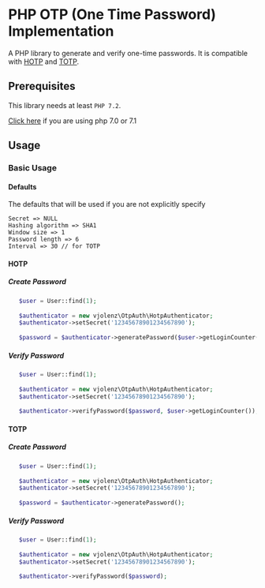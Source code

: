 # PHP OTP (One Time Password) Implementation

A PHP library to generate and verify one-time passwords. It is compatible with [HOTP](http://tools.ietf.org/html/rfc4226) 
and [TOTP](http://tools.ietf.org/html/rfc6238).

## Prerequisites

This library needs at least `PHP 7.2`.

[Click here](https://github.com/vjolenz/php-otp/tree/7.0-7.1-compatible) if you are using php 7.0 or 7.1

## Usage

### Basic Usage

#### Defaults
The defaults that will be used if you are not explicitly specify   
    
    Secret => NULL
    Hashing algorithm => SHA1
    Window size => 1
    Password length => 6
    Interval => 30 // for TOTP

#### HOTP

##### Create Password
 ```php
    $user = User::find(1);
    
    $authenticator = new vjolenz\OtpAuth\HotpAuthenticator;
    $authenticator->setSecret('12345678901234567890');
    
    $password = $authenticator->generatePassword($user->getLoginCounter());
```

##### Verify Password
 ```php
    $user = User::find(1);
    
    $authenticator = new vjolenz\OtpAuth\HotpAuthenticator;
    $authenticator->setSecret('12345678901234567890');
    
    $authenticator->verifyPassword($password, $user->getLoginCounter());
```

#### TOTP

##### Create Password
 ```php
    $user = User::find(1);
    
    $authenticator = new vjolenz\OtpAuth\HotpAuthenticator;
    $authenticator->setSecret('12345678901234567890');
    
    $password = $authenticator->generatePassword();
```

##### Verify Password
 ```php
    $user = User::find(1);
    
    $authenticator = new vjolenz\OtpAuth\HotpAuthenticator;
    $authenticator->setSecret('12345678901234567890');
    
    $authenticator->verifyPassword($password);
```